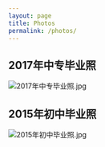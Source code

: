 ```yaml
---
layout: page
title: Photos
permalink: /photos/
---
```


## 2017年中专毕业照 ##
![2017年中专毕业照.jpg][1]

## 2015年初中毕业照 ##
![2015年初中毕业照.jpg][2]


  [1]: http://on9wvu7f2.bkt.clouddn.com/2017%E5%B9%B4%E4%B8%AD%E4%B8%93%E6%AF%95%E4%B8%9A%E7%85%A7.jpg
  [2]: http://on9wvu7f2.bkt.clouddn.com/2015%E5%B9%B4%E5%88%9D%E4%B8%AD%E6%AF%95%E4%B8%9A%E7%85%A7.jpg